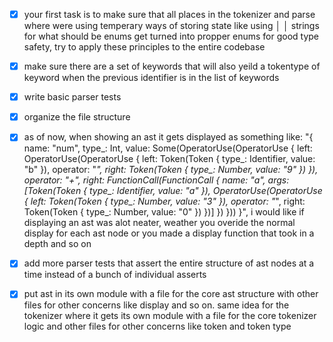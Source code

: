 - [x] your first task is to make sure that all places in the tokenizer and parse where were using temperary ways of storing state like using         │
│   strings for what should be enums get turned into propper enums for good type safety, try to apply these principles to the entire codebase 

- [x] make sure there are a set of keywords that will also yeild a tokentype of keyword when the previous identifier is in the list of keywords

- [x] write basic parser tests
- [x] organize the file structure




- [x] as of now, when showing an ast it gets displayed as something like: "{ name: "num", type_: Int, value: Some(OperatorUse(OperatorUse { left: OperatorUse(OperatorUse { left: Token(Token { type_: Identifier, value: "b" }), operator: "*", right: Token(Token { type_: Number, value: "9" }) }), operator: "+", right: FunctionCall(FunctionCall { name: "a", args: [Token(Token { type_: Identifier, value: "a" }), OperatorUse(OperatorUse { left: Token(Token { type_: Number, value: "3" }), operator: "*", right: Token(Token { type_: Number, value: "0" }) })] }) })) }", i would like if displaying an ast was alot neater, weather you overide the normal display for each ast node or you made a display function that took in a depth and so on




- [x] add more parser tests that assert the entire structure of ast nodes at a time instead of a bunch of individual asserts



- [x] put ast in its own module with a file for the core ast structure with other files for other concerns like display and so on. same idea for the tokenizer where it gets its own module with a file for the core tokenizer logic and other files for other concerns like token and token type

